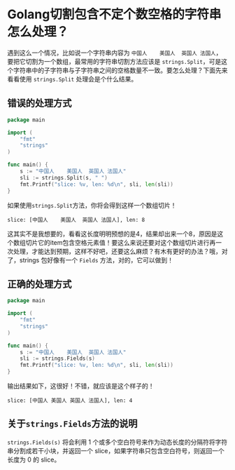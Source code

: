 # Golang切割包含不定个数空格的字符串怎么处理？

遇到这么一个情况，比如说一个字符串内容为 `中国人    美国人  英国人 法国人`，要把它切割为一个数组，最常用的字符串切割方法应该是 `strings.Split`，可是这个字符串中的子字符串与子字符串之间的空格数量不一致。要怎么处理？下面先来看看使用 `strings.Split` 处理会是个什么结果。

## 错误的处理方式



```go
package main

import (
	"fmt"
	"strings"
)

func main() {
	s := "中国人    美国人  英国人 法国人"
	sli := strings.Split(s, " ")
	fmt.Printf("slice: %v, len: %d\n", sli, len(sli))
}
```

如果使用`strings.Split`方法，你将会得到这样一个数组切片！

```shell
slice: [中国人    美国人  英国人 法国人], len: 8
```

这其实不是我想要的，看看这长度明明预想的是4，结果却出来一个8，原因是这个数组切片它的item包含空格元素值！要这么来说还要对这个数组切片进行再一次处理，才能达到预期，这样不好吧，还要这么麻烦？有木有更好的办法？哦，对了，strings 包好像有一个 `Fields` 方法，对的，它可以做到！

## 正确的处理方式

```go
package main

import (
	"fmt"
	"strings"
)

func main() {
	s := "中国人    美国人  英国人 法国人"
	sli := strings.Fields(s)
	fmt.Printf("slice: %v, len: %d\n", sli, len(sli))
}
```

输出结果如下，这很好！不错，就应该是这个样子的！

```shell
slice: [中国人 美国人 英国人 法国人], len: 4
```

## 关于`strings.Fields`方法的说明

`strings.Fields(s)` 将会利用 1 个或多个空白符号来作为动态长度的分隔符将字符串分割成若干小块，并返回一个 slice，如果字符串只包含空白符号，则返回一个长度为 0 的 slice。

